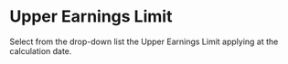 # Upper Earnings Limit

Select from the drop-down list the Upper Earnings Limit applying at the
calculation date.
